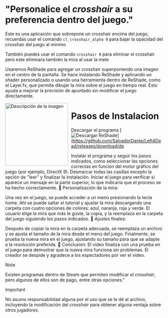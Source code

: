 # "Personalice el *crosshair* a su preferencia dentro del juego."
Este es una aplicación que sobrepone un crosshair encima del juego, recuerdas usar el comando `cl_crosshair_alpha 0`
para bajar la opacidad del crosshair del juego al minimo

También puedes usar el comando `crosshair 0` para eliminar el crosshair pero este eliminara también la mira al usar la mele 

Usaremos ReShade para agregar un crosshair superponiendo una imagen en el centro de la pantalla. Se hace instalando ReShade y aplicando un shader personalizado o usando una herramienta dentro de ReShade, como el Layer.fx, que permite dibujar la mira sobre el juego en tiempo real. Esto ayuda a mejorar la precisión de apuntado sin modificar el juego directamente.

<p>
  <img src="https://raw.githubusercontent.com/SalvadorDante/Left4Dead/main/target.png" alt="Descripción de la imagen" width="200" style="float: left; margin-right: 10px;" />



# Pasos de Instalacion 

Descargar el programa  [![Descargar ReShade](https://img.shields.io/badge/Descargar-ReShade%204.7.0-blue)](https://github.com/SalvadorDante/Left4Dead/releases/download/de



Instalar el programa y seguir los pasos indicados, como seleccionar las opciones correctas en función del motor gráfico del juego (por ejemplo, DirectX 9).
Desmarcar todas las casillas excepto la opción de "leer" y finalizar la instalación.
Iniciar el juego para verificar si aparece un mensaje en la parte superior, lo que indicaría que el proceso se ha hecho correctamente.
🔹 Personalización de la mira:

Una vez en el juego, se puede acceder a un menú presionando la tecla home. Ahí se puede saltar el tutorial y ajustar la mira descargando una carpeta con cuatro opciones de colores: azul, naranja, roja y verde.
El usuario elige la mira que más le guste, la copia, y la reemplaza en la carpeta del juego siguiendo los pasos indicados.
🔹 Ajustes finales:

Después de copiar la mira en la carpeta adecuada, se reemplaza un archivo y se ajusta el tamaño de la mira desde el menú del juego.
Finalmente, se prueba la nueva mira en el juego, ajustando su tamaño para que se adapte a la resolución preferida.
🔹 Conclusión: El video finaliza con una prueba en el juego para demostrar que la nueva mira funciona sin problemas. El creador se despide y agradece a los espectadores por ver el video.




> [!NOTE]
> Existen programas dentro de Steam que permiten modificar el *crosshair*, pero algunos de ellos son de pago, entre otras opciones."




> [!IMPORTANT]
> No asumo responsabilidad alguna por el uso que se le dé al archivo, incluyendo la modificación del *crosshair* para obtener alguna ventaja sobre otros jugadores.

